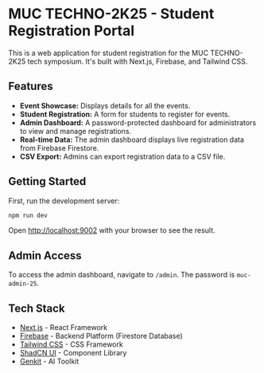 # MUC TECHNO-2K25 - Student Registration Portal

This is a web application for student registration for the MUC TECHNO-2K25 tech symposium. It's built with Next.js, Firebase, and Tailwind CSS.

## Features

-   **Event Showcase:** Displays details for all the events.
-   **Student Registration:** A form for students to register for events.
-   **Admin Dashboard:** A password-protected dashboard for administrators to view and manage registrations.
-   **Real-time Data:** The admin dashboard displays live registration data from Firebase Firestore.
-   **CSV Export:** Admins can export registration data to a CSV file.

## Getting Started

First, run the development server:

```bash
npm run dev
```

Open [http://localhost:9002](http://localhost:9002) with your browser to see the result.

## Admin Access

To access the admin dashboard, navigate to `/admin`.
The password is `muc-admin-25`.

## Tech Stack

-   [Next.js](https://nextjs.org/) - React Framework
-   [Firebase](https://firebase.google.com/) - Backend Platform (Firestore Database)
-   [Tailwind CSS](https://tailwindcss.com/) - CSS Framework
-   [ShadCN UI](https://ui.shadcn.com/) - Component Library
-   [Genkit](https://firebase.google.com/docs/genkit) - AI Toolkit
